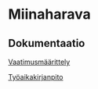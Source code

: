 # Miinaharava

## Dokumentaatio
[Vaatimusmäärittely](dokumentaatio/vaatimusmaarittely.md)

[Työaikakirjanpito](dokumentaatio/tuntikirjanpito.md)

